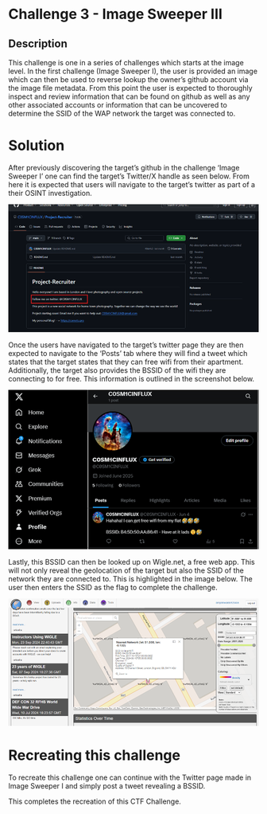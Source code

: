 ﻿﻿

# Challenge 3 - Image Sweeper III

## Description

This challenge is one in a series of challenges which starts at the image level. In the first challenge (Image Sweeper I), the user is provided an image which can then be used to reverse lookup the owner’s github account via the image file metadata.  From this point the user is expected to thoroughly inspect and review information that can be found on github as well as any other associated accounts or information that can be uncovered to determine the SSID of the WAP network the target was connected to.   

# Solution

After previously discovering the target’s github in the challenge ‘Image Sweeper I’ one can find the target’s Twitter/X handle as seen below.  From here it is expected that users will navigate to the target’s twitter as part of a their OSINT investigation.   


![](https://github.com/nzapras/CTF-Challenges/blob/main/Image%20Sweeper%20III/image1.png)

 

Once the users have navigated to the target’s twitter page they are then expected to navigate to the ‘Posts’ tab where they will find a tweet which states that the target states that they can free wifi from their apartment. Additionally, the target also provides the BSSID of the wifi they are connecting to for free.  This information is outlined in the screenshot below.  

![](https://github.com/nzapras/CTF-Challenges/blob/main/Image%20Sweeper%20III/image2.png)

Lastly, this BSSID can then be looked up on Wigle.net, a free web app.  This will not only reveal the geolocation of the target but also the SSID of the network they are connected to. This is highlighted in the image below. The user then enters the SSID as the flag to complete the challenge. 

![](https://github.com/nzapras/CTF-Challenges/blob/main/Image%20Sweeper%20III/image3.png)

# Recreating this challenge

To recreate this challenge one can continue with the Twitter page made in Image Sweeper I and simply post a tweet revealing a BSSID.

This completes the recreation of this CTF Challenge. 

